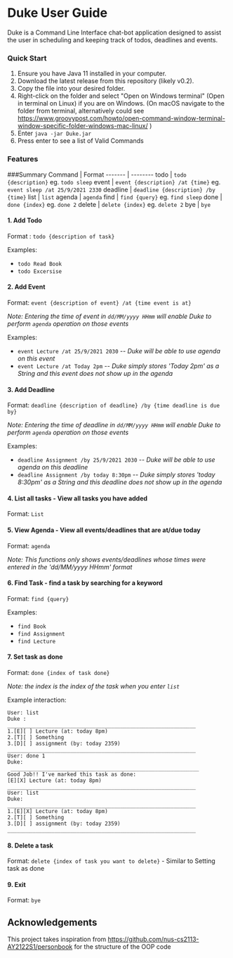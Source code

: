 # Duke User Guide

Duke is a Command Line Interface chat-bot application designed to assist the user in scheduling and keeping track of todos, deadlines and events.

### Quick Start

1. Ensure you have Java 11 installed in your computer.
2. Download the latest release from this repository (likely v0.2).
3. Copy the file into your desired folder.
4. Right-click on the folder and select "Open on Windows terminal" (Open in terminal on Linux) if you are on Windows. (On macOS navigate to the folder from terminal, alternatively could see https://www.groovypost.com/howto/open-command-window-terminal-window-specific-folder-windows-mac-linux/ )
5. Enter ```java -jar Duke.jar```
6. Press enter to see a list of Valid Commands

### Features
###Summary
Command | Format
------- | --------
todo | `todo {description}` eg. `todo sleep`
event | `event {description} /at {time}` eg. `event sleep /at 25/9/2021 2330`
deadline | `deadline {description} /by {time}`
list | `list`
agenda | `agenda`
find | `find {query}` eg. `find sleep`
done | `done {index}` eg. `done 2`
delete | `delete {index}` eg. `delete 2`
bye | `bye`

#### 1. Add Todo

Format : `todo {description of task}`

Examples:
   * `todo Read Book`
   * `todo Excersise`
#### 2. Add Event 
   Format: `event {description of event} /at {time event is at}`

*Note: Entering the time of event in `dd/MM/yyyy HHmm` will enable Duke to perform `agenda` operation on those events*

Examples:
   * `event Lecture /at 25/9/2021 2030` _-- Duke will be able to use agenda on this event_
   * `event Lecture /at Today 2pm`      _-- Duke simply stores 'Today 2pm' as a String and this event does not show up in the agenda_

#### 3. Add Deadline
Format: `deadline {description of deadline} /by {time deadline is due by}`

*Note: Entering the time of deadline in `dd/MM/yyyy HHmm` will enable Duke to perform `agenda` operation on those events*

Examples:
   * `deadline Assignment /by 25/9/2021 2030` _-- Duke will be able to use agenda on this deadline_
   * `deadline Assignment /by today 8:30pm` _-- Duke simply stores 'today 8:30pm' as a String and this deadline does not show up in the agenda_

#### 4. List all tasks - View all tasks you have added
Format: `List`

#### 5. View Agenda - View all events/deadlines that are at/due today
Format: `agenda`

*Note: This functions only shows events/deadlines whose times were entered in the 'dd/MM/yyyy HHmm' format*

#### 6. Find Task - find a task by searching for a keyword
Format: `find {query}`

Examples:
* `find Book`
* `find Assignment`
* `find Lecture`

#### 7. Set task as done 
Format: `done {index of task done}`

*Note: the index is the index of the task when you enter `list`*

Example interaction:
```aidl
User: list
Duke : 
____________________________________________________________
1.[E][ ] Lecture (at: today 8pm)
2.[T][ ] Something
3.[D][ ] assignment (by: today 2359)
____________________________________________________________
User: done 1
Duke:
 ____________________________________________________________
Good Job!! I've marked this task as done:
[E][X] Lecture (at: today 8pm)
____________________________________________________________
User: list
Duke: 
____________________________________________________________
1.[E][X] Lecture (at: today 8pm)
2.[T][ ] Something
3.[D][ ] assignment (by: today 2359)
____________________________________________________________
```

#### 8. Delete a task

Format: `delete {index of task you want to delete}` - Similar to Setting task as done

#### 9. Exit 
Format: `bye`

## Acknowledgements 
This project takes inspiration from https://github.com/nus-cs2113-AY2122S1/personbook for the structure of the OOP code
